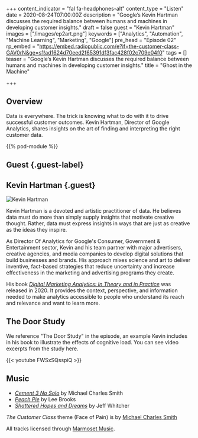 +++
content_indicator = "fal fa-headphones-alt"
content_type = "Listen"
date = 2020-08-24T07:00:00Z
description = "Google’s Kevin Hartman discusses the required balance between humans and machines in developing customer insights."
draft = false
guest = "Kevin Hartman"
images = ["/images/ep2art.png"]
keywords = ["Analytics", "Automation", "Machine Learning", "Marketing", "Google"]
pre_head = "Episode 02"
rp_embed = "https://embed.radiopublic.com/e?if=the-customer-class-GAV0rN&ge=s1!ad1624d70eed2f65391df3fac428f02c709e04f0"
tags = []
teaser = "Google’s Kevin Hartman discusses the required balance between humans and machines in developing customer insights."
title = "Ghost in the Machine"

+++
## Overview

Data is everywhere. The trick is knowing what to do with it to drive successful customer outcomes. Kevin Hartman, Director of Google Analytics, shares insights on the art of finding and interpreting the right customer data.

{{% pod-module %}}

## Guest {.guest-label}
##  Kevin Hartman {.guest}

![Kevin Hartman](/images/kevin-hartman.jpg)

Kevin Hartman is a devoted and artistic practitioner of data. He believes data must do more than simply supply insights that motivate creative thought. Rather, data must express insights in ways that are just as creative as the ideas they inspire.

As Director Of Analytics for Google's Consumer, Government & Entertainment sector, Kevin and his team partner with major advertisers, creative agencies, and media companies to develop digital solutions that build businesses and brands. His approach mixes science and art to deliver inventive, fact-based strategies that reduce uncertainty and increase effectiveness in the marketing and advertising programs they create.

His book *[Digital Marketing Analytics: In Theory and in Practice](https://www.amazon.com/Digital-Marketing-Analytics-Practice-Version/dp/B087L31F2V/ref=sr_1_2?dchild=1&keywords=kevin+hartman&qid=1598038820&sr=8-2)* was released in 2020. It provides the context, perspective, and information needed to make analytics accessible to people who understand its reach and relevance and want to learn more.

## The Door Study

We reference "The Door Study" in the episode, an example Kevin includes in his book to illustrate the effects of cognitive load. You can see video excerpts from the study here.

{{< youtube FWSxSQsspiQ >}}

## Music

- *[Cement 3 No Solo](https://www.marmosetmusic.com/browse/3259-cement-3-no-solo-instrumental)* by Michael Charles Smith
- *[Peach Pie](https://www.marmosetmusic.com/browse/2926-peach-pie-instrumental)* by Lee Brooks
- *[Shattered Hopes and Dreams](https://www.marmosetmusic.com/browse/59464-shattered-hopes-and-dreams-instrumental)* by Jeff Whitcher

_The Customer Class_ theme (Face of Pain) is by [Michael Charles Smith](https://www.marmosetmusic.com/artists/michael-charles-smith)

All tracks licensed through [Marmoset Music](https://www.marmosetmusic.com/).
